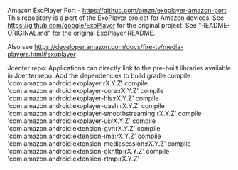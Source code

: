 Amazon ExoPlayer Port - https://github.com/amzn/exoplayer-amazon-port
This repository is a port of the ExoPlayer project for Amazon devices.
See https://github.com/google/ExoPlayer for the original project.
See "README-ORIGINAL.md" for the original ExoPlayer README.

Also see https://developer.amazon.com/docs/fire-tv/media-players.html#exoplayer

Jcenter repo:
Applications can directly link to the pre-built libraries available in Jcenter repo.
Add the dependencies to build.gradle
compile 'com.amazon.android:exoplayer:rX.Y.Z'
compile 'com.amazon.android:exoplayer-core:rX.Y.Z'
compile 'com.amazon.android:exoplayer-hls:rX.Y.Z'
compile 'com.amazon.android:exoplayer-dash:rX.Y.Z'
compile 'com.amazon.android:exoplayer-smoothstreaming:rX.Y.Z'
compile 'com.amazon.android:exoplayer-ui:rX.Y.Z'
compile 'com.amazon.android:extension-gvr:rX.Y.Z'
compile 'com.amazon.android:extension-ima:rX.Y.Z'
compile 'com.amazon.android:extension-mediasession:rX.Y.Z'
compile 'com.amazon.android:extension-okhttp:rX.Y.Z'
compile 'com.amazon.android:extension-rtmp:rX.Y.Z'
